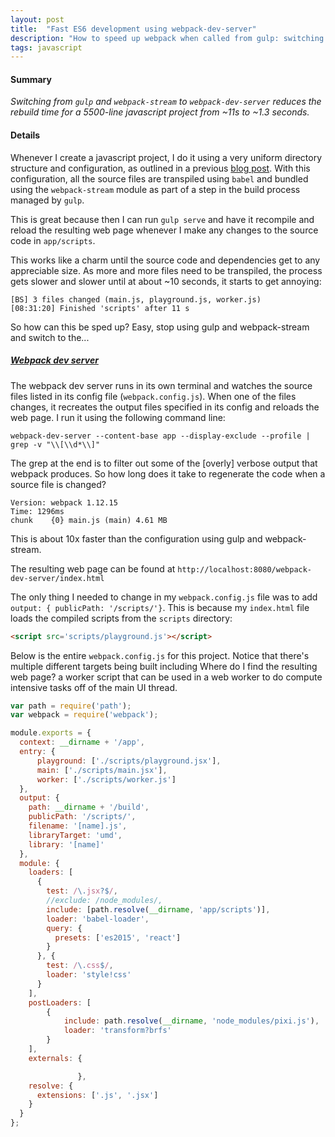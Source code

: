 ```yaml
---
layout: post
title:  "Fast ES6 development using webpack-dev-server"
description: "How to speed up webpack when called from gulp: switching from gulp and webpack-stream to webpack-dev-server reduces the rebuild time of a 5500 line javascript project from 11s to <2s"
tags: javascript
---
```


#### Summary

<i>Switching from `gulp` and `webpack-stream` to `webpack-dev-server` reduces
the rebuild time for a 5500-line javascript project from ~11s to ~1.3 seconds.</i>

#### Details

Whenever I create a javascript project, I do it using a very uniform directory
structure and configuration, as outlined in a previous [blog
post](http://emptypipes.org/2016/03/02/es6-module/). With this configuration,
all the source files are transpiled using `babel` and bundled using the
`webpack-stream` module as part of a step in the build process managed by
`gulp`.

This is great because then I can run `gulp serve` and have it recompile and
reload the resulting web page whenever I make any changes to the source code in
`app/scripts`.

This works like a charm until the source code and dependencies get to any
appreciable size. As more and more files need to be transpiled, the process
gets slower and slower until at about ~10 seconds, it starts to get annoying:

```
[BS] 3 files changed (main.js, playground.js, worker.js)
[08:31:20] Finished 'scripts' after 11 s
```

So how can this be sped up? Easy, stop using gulp and webpack-stream and
switch to the...

##### [Webpack dev server](https://webpack.github.io/docs/webpack-dev-server.html)

The webpack dev server runs in its own terminal and watches the source files
listed in its config file (`webpack.config.js`). When one of the files changes, it
recreates the output files specified in its config and reloads the web page. I
run it using the following command line:

```
webpack-dev-server --content-base app --display-exclude --profile | grep -v "\\[\\d*\\]"
```

The grep at the end is to filter out some of the [overly] verbose output that webpack
produces. So how long does it take to regenerate the code when a source file is changed? 

```
Version: webpack 1.12.15
Time: 1296ms
chunk    {0} main.js (main) 4.61 MB
```

This is about 10x faster than the configuration using gulp and webpack-stream.

The resulting web page can be found at
`http://localhost:8080/webpack-dev-server/index.html`

The only thing I needed
to change in my `webpack.config.js` file was to add `output: { publicPath:
'/scripts/'}`.  This is because my `index.html` file loads the compiled scripts
from the `scripts` directory:

```html
<script src='scripts/playground.js'></script>
```

Below is the entire `webpack.config.js` for this project. Notice that there's multiple different targets being built including
Where do I find the resulting web page?
a worker script that can be used in a web worker to do compute intensive tasks off
of the main UI thread.

```javascript
var path = require('path');
var webpack = require('webpack');

module.exports = {
  context: __dirname + '/app',
  entry: {
      playground: ['./scripts/playground.jsx'],
      main: ['./scripts/main.jsx'],
      worker: ['./scripts/worker.js']
  },
  output: {
    path: __dirname + '/build',
    publicPath: '/scripts/',
    filename: '[name].js',
    libraryTarget: 'umd',
    library: '[name]'
  },
  module: {
    loaders: [
      {
        test: /\.jsx?$/,
        //exclude: /node_modules/,
        include: [path.resolve(__dirname, 'app/scripts')],
        loader: 'babel-loader',
        query: {
          presets: ['es2015', 'react']
        }
      }, {
        test: /\.css$/,
        loader: 'style!css'
      }
    ],
    postLoaders: [
        {
            include: path.resolve(__dirname, 'node_modules/pixi.js'),
            loader: 'transform?brfs'
        }
    ],
    externals: {

               },
    resolve: {
      extensions: ['.js', '.jsx']
    }
  }
};
```
